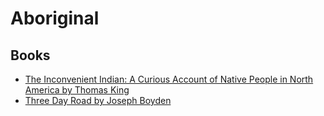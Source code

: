 # Aboriginal

## Books
  - [The Inconvenient Indian: A Curious Account of Native People in North America by Thomas King](../books/thomas-king/the-inconvenient-indian.md)
  - [Three Day Road by Joseph Boyden](../books/joseph-boyden/three-day-road.md)
